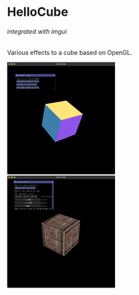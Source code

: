 # HelloCube
###### integrated with imgui
Various effects to a cube based on OpenGL.

<img src="https://raw.githubusercontent.com/yvettemuki/HelloCube/main/assets/preview.png" width="50%"/>
<img src="https://raw.githubusercontent.com/yvettemuki/HelloCube/main/assets/preview2.png" width="50%"/>
